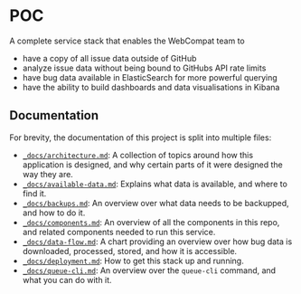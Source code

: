 # POC

A complete service stack that enables the WebCompat team to

- have a copy of all issue data outside of GitHub
- analyze issue data without being bound to GitHubs API rate limits
- have bug data available in ElasticSearch for more powerful querying
- have the ability to build dashboards and data visualisations in Kibana

## Documentation

For brevity, the documentation of this project is split into multiple files:

- [`_docs/architecture.md`](_docs/architecture.md): A collection of topics around how this application is designed, and why certain parts of it were designed the way they are.
- [`_docs/available-data.md`](_docs/available-data.md): Explains what data is available, and where to find it.
- [`_docs/backups.md`](_docs/backups.md): An overview over what data needs to be backupped, and how to do it.
- [`_docs/components.md`](_docs/components.md): An overview of all the components in this repo, and related components needed to run this service.
- [`_docs/data-flow.md`](_docs/data-flow.md): A chart providing an overview over how bug data is downloaded, processed, stored, and how it is accessible.
- [`_docs/deployment.md`](_docs/deployment.md): How to get this stack up and running.
- [`_docs/queue-cli.md`](_docs/queue-cli.md): An overview over the `queue-cli` command, and what you can do with it.

